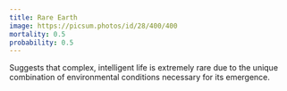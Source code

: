 ```yaml
---
title: Rare Earth
image: https://picsum.photos/id/28/400/400
mortality: 0.5
probability: 0.5
---
```


Suggests that complex, intelligent life is extremely rare due to the unique combination of environmental conditions necessary for its emergence.
